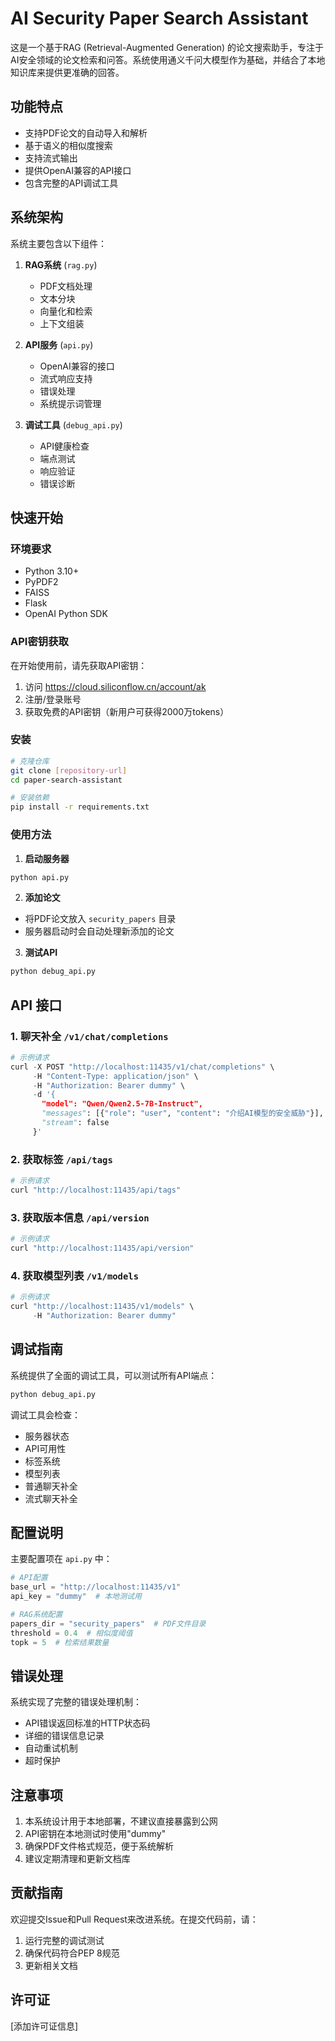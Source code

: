 # AI Security Paper Search Assistant

这是一个基于RAG (Retrieval-Augmented Generation) 的论文搜索助手，专注于AI安全领域的论文检索和问答。系统使用通义千问大模型作为基础，并结合了本地知识库来提供更准确的回答。

## 功能特点

- 支持PDF论文的自动导入和解析
- 基于语义的相似度搜索
- 支持流式输出
- 提供OpenAI兼容的API接口
- 包含完整的API调试工具

## 系统架构

系统主要包含以下组件：

1. **RAG系统** (`rag.py`)
   - PDF文档处理
   - 文本分块
   - 向量化和检索
   - 上下文组装

2. **API服务** (`api.py`)
   - OpenAI兼容的接口
   - 流式响应支持
   - 错误处理
   - 系统提示词管理

3. **调试工具** (`debug_api.py`)
   - API健康检查
   - 端点测试
   - 响应验证
   - 错误诊断

## 快速开始

### 环境要求

- Python 3.10+
- PyPDF2
- FAISS
- Flask
- OpenAI Python SDK

### API密钥获取

在开始使用前，请先获取API密钥：
1. 访问 https://cloud.siliconflow.cn/account/ak
2. 注册/登录账号
3. 获取免费的API密钥（新用户可获得2000万tokens）

### 安装

```bash
# 克隆仓库
git clone [repository-url]
cd paper-search-assistant

# 安装依赖
pip install -r requirements.txt
```

### 使用方法

1. **启动服务器**
```bash
python api.py
```

2. **添加论文**
- 将PDF论文放入 `security_papers` 目录
- 服务器启动时会自动处理新添加的论文

3. **测试API**
```bash
python debug_api.py
```

## API 接口

### 1. 聊天补全 `/v1/chat/completions`

```python
# 示例请求
curl -X POST "http://localhost:11435/v1/chat/completions" \
     -H "Content-Type: application/json" \
     -H "Authorization: Bearer dummy" \
     -d '{
       "model": "Qwen/Qwen2.5-7B-Instruct",
       "messages": [{"role": "user", "content": "介绍AI模型的安全威胁"}],
       "stream": false
     }'
```

### 2. 获取标签 `/api/tags`

```python
# 示例请求
curl "http://localhost:11435/api/tags"
```

### 3. 获取版本信息 `/api/version`

```python
# 示例请求
curl "http://localhost:11435/api/version"
```

### 4. 获取模型列表 `/v1/models`

```python
# 示例请求
curl "http://localhost:11435/v1/models" \
     -H "Authorization: Bearer dummy"
```

## 调试指南

系统提供了全面的调试工具，可以测试所有API端点：

```bash
python debug_api.py
```

调试工具会检查：
- 服务器状态
- API可用性
- 标签系统
- 模型列表
- 普通聊天补全
- 流式聊天补全

## 配置说明

主要配置项在 `api.py` 中：

```python
# API配置
base_url = "http://localhost:11435/v1"
api_key = "dummy"  # 本地测试用

# RAG系统配置
papers_dir = "security_papers"  # PDF文件目录
threshold = 0.4  # 相似度阈值
topk = 5  # 检索结果数量
```

## 错误处理

系统实现了完整的错误处理机制：
- API错误返回标准的HTTP状态码
- 详细的错误信息记录
- 自动重试机制
- 超时保护

## 注意事项

1. 本系统设计用于本地部署，不建议直接暴露到公网
2. API密钥在本地测试时使用"dummy"
3. 确保PDF文件格式规范，便于系统解析
4. 建议定期清理和更新文档库

## 贡献指南

欢迎提交Issue和Pull Request来改进系统。在提交代码前，请：
1. 运行完整的调试测试
2. 确保代码符合PEP 8规范
3. 更新相关文档

## 许可证

[添加许可证信息] 